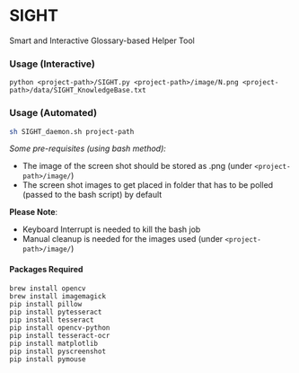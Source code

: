 # SIGHT
Smart and Interactive Glossary-based Helper Tool

### Usage (Interactive)

```
python <project-path>/SIGHT.py <project-path>/image/N.png <project-path>/data/SIGHT_KnowledgeBase.txt
```

### Usage (Automated)

```bash
sh SIGHT_daemon.sh project-path
```

*Some pre-requisites (using bash method):*
* The image of the screen shot should be stored as .png (under `<project-path>/image/`)
* The screen shot images to get placed in folder that has to be polled (passed to the bash script) by default 

**Please Note**: 
* Keyboard Interrupt is needed to kill the bash job
* Manual cleanup is needed for the images used (under `<project-path>/image/`)

#### Packages Required

```
brew install opencv
brew install imagemagick
pip install pillow
pip install pytesseract
pip install tesseract
pip install opencv-python
pip install tesseract-ocr
pip install matplotlib
pip install pyscreenshot
pip install pymouse
```
